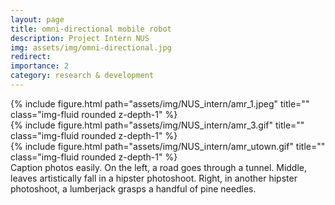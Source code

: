 ```yaml
---
layout: page
title: omni-directional mobile robot
description: Project Intern NUS
img: assets/img/omni-directional.jpg
redirect:
importance: 2
category: research & development
---
```




<div class="row">
    <div class="col-sm mt-3 mt-md-0">
        {% include figure.html path="assets/img/NUS_intern/amr_1.jpeg" title="" class="img-fluid rounded z-depth-1" %}
    </div>
    <div class="col-sm mt-3 mt-md-0">
        {% include figure.html path="assets/img/NUS_intern/amr_3.gif" title="" class="img-fluid rounded z-depth-1" %}
    </div>
    <div class="col-sm mt-3 mt-md-0">
        {% include figure.html path="assets/img/NUS_intern/amr_utown.gif" title="" class="img-fluid rounded z-depth-1" %}
    </div>
</div>
<div class="caption">
    Caption photos easily. On the left, a road goes through a tunnel. Middle, leaves artistically fall in a hipster photoshoot. Right, in another hipster photoshoot, a lumberjack grasps a handful of pine needles.
</div>
